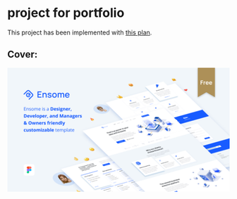 # project for portfolio

This project has been implemented with [this plan](https://www.figma.com/community/file/1183979279200310765).

## Cover:

<div style="display:flex;flex-wrap:wrap;">
<img src="https://raw.githubusercontent.com/hossein-nahali/CorporateTheme/master/screenshot/cover.png"/>
</div>
